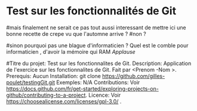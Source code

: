 # Test sur les fonctionnalités de Git 

#mais finalement ne serait ce pas tout aussi interessant de mettre ici une bonne recette de crepe vu que l'automne arrive ? 
#non ?


#sinon pourquoi pas une blague d'informaticien ? Quel est le comble pour informaticien , d'avoir la mémoire qui RAM *Applause*

 #Titre du projet: Test sur les fonctionnalites de Git.
 Description: Application de l'exercice sur les fonctionnalites de Git. Fait par <Prenom -Nom >.
 Prerequis: Aucun
 Installation: git clone https://github.com/gilles-poulet/testingGit.git
 Exemples: N/A
 Contributions: Voir https://docs.github.com/fr/get-started/exploring-projects-on-github/contributing-to-a-project.
 Licence: Voir https://choosealicense.com/licenses/gpl-3.0/ .
